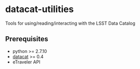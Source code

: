 # datacat-utilities
Tools for using/reading/interacting with the LSST Data Catalog

## Prerequisites
- python >= 2.7.10
- [datacat](https://gist.github.com/brianv0/c1ef2269e87060647fa3) >= 0.4
- eTraveler API

